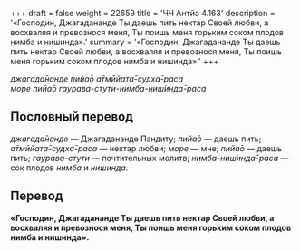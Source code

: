 +++
draft = false
weight = 22659
title = 'ЧЧ Антйа 4.163'
description = '«Господин, Джагадананде Ты даешь пить нектар Своей любви, а восхваляя и превознося меня, Ты поишь меня горьким соком плодов нимба и нишинда».'
summary = '«Господин, Джагадананде Ты даешь пить нектар Своей любви, а восхваляя и превознося меня, Ты поишь меня горьким соком плодов нимба и нишинда».'
+++

_джагада̄нанде пийа̄о а̄тмӣйата̄-судха̄-раса  
море пийа̄о гаурава-стути-нимба-ниш́инда̄-раса_

## Пословный перевод

_джагада̄нанде_ — Джагадананде Пандиту; _пийа̄о_ — даешь пить; _а̄тмӣйата̄_\-_судха̄_\-_раса_ — нектар любви; _море_ — мне; _пийа̄о_ — даешь пить; _гаурава_\-_стути_ — почтительных молитв; _нимба_\-_ниш́инда̄_\-_раса_ — сок плодов _нимба_ и _нишинда_.

## Перевод

**«Господин, Джагадананде Ты даешь пить нектар Своей любви, а восхваляя и превознося меня, Ты поишь меня горьким соком плодов нимба и нишинда».**
